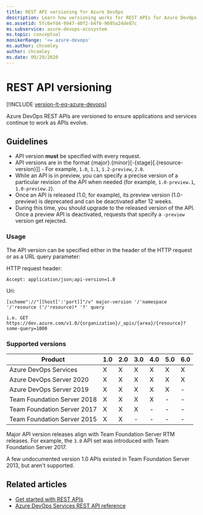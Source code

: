 ```yaml
---
title: REST API versioning for Azure DevOps
description: Learn how versioning works for REST APIs for Azure DevOps.
ms.assetid: 5fc6efd4-9947-40f2-b4f6-9695a24de87c
ms.subservice: azure-devops-ecosystem
ms.topic: conceptual
monikerRange: '<= azure-devops'
ms.author: chcomley
author: chcomley
ms.date: 09/29/2020
---
```


# REST API versioning

[!INCLUDE [version-lt-eq-azure-devops](../../includes/version-lt-eq-azure-devops.md)]

Azure DevOps REST APIs are versioned to ensure applications and services continue to work as APIs evolve.

## Guidelines

* API version **must** be specified with every request.
* API versions are in the format {major}.{minor}[-{stage}[.{resource-version}]] - For example, ```1.0```, ```1.1```, ```1.2-preview```, ```2.0```.
* While an API is in preview, you can specify a precise version of a particular revision of the API when needed (for example, ```1.0-preview.1```, ```1.0-preview.2```).
* Once an API is released (1.0, for example), its preview version (1.0-preview) is deprecated and can be deactivated after 12 weeks.
* During this time, you should upgrade to the released version of the API. Once a preview API is deactivated, requests that specify a ```-preview``` version get rejected.

### Usage

The API version can be specified either in the header of the HTTP request or as a URL query parameter:

HTTP request header:

```http
Accept: application/json;api-version=1.0
```

Uri:

```no-highlight
[scheme"://"][host[':'port]]"/v" major-version '/'namespace '/'resource ('/'resource)* '?' query

i.e. GET https://dev.azure.com/v1.0/{organization}/_apis/{area}/{resource}?some-query=1000
```

### Supported versions

| Product                     | 1.0 | 2.0 | 3.0 | 4.0 | 5.0 | 6.0 |
|-----------------------------|-----|-----|-----|-----|-----|-----|
| Azure DevOps Services       | X   | X   | X   | X   | X   | X  |
| Azure DevOps Server 2020    | X   | X   | X   | X   | X   | X  |
| Azure DevOps Server 2019    | X   | X   | X   | X   | X   | -   |
| Team Foundation Server 2018 | X   | X   | X   | X   | -   | -   |
| Team Foundation Server 2017 | X   | X   | X   | -   | -   | -   |
| Team Foundation Server 2015 | X   | X   | -   | -   | -   | -   |

Major API version releases align with Team Foundation Server RTM releases. For example, the `3.0` API set was introduced with Team Foundation Server 2017.

A few undocumented version 1.0 APIs existed in Team Foundation Server 2013, but aren't supported.

## Related articles

* [Get started with REST APIs](../how-to/call-rest-api.md)
* [Azure DevOps Services REST API reference](/rest/api/azure/devops/?preserve-view=true&view=azure-devops-rest-6.1)
